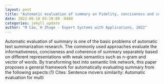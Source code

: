 ```yaml
--- 
layout: post 
title: "Automatic evaluation of summary on Fidelity, conciseness and coherence for text summarization based on semantic link network" 
date: 2022-06-18 03:19:09 -0400 
categories: jekyll update 
author: "M Cao, H Zhuge - Expert Systems with Applications, 2022" 
--- 
```

Automatic evaluation of summary is one of the basic problems of automatic text summarization research. The commonly used approaches evaluate the informativeness, conciseness and coherence of summary separately based on different representations with weak semantics such as n-gram and vector of words. By transforming text into semantic link network, this paper proposes a general framework for automatically evaluating summary from the following aspects:(1) Cites: Sentence movers similarity: Automatic evaluation for multi